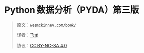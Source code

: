# Python 数据分析（PYDA）第三版

> 原文：[`wesmckinney.com/book/`](https://wesmckinney.com/book/)
>
> 译者：[飞龙](https://github.com/wizardforcel)
>
> 协议：[CC BY-NC-SA 4.0](http://creativecommons.org/licenses/by-nc-sa/4.0/)

